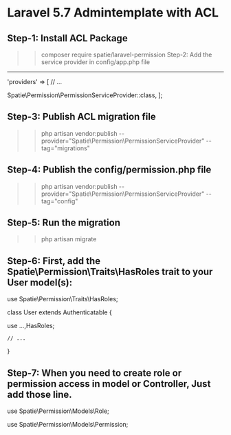 # Laravel 5.7 Admintemplate with ACL

Step-1: Install ACL Package
---------------------------------------
>> composer require spatie/laravel-permission
Step-2: Add the service provider in config/app.php file
--------------------------------------------------------
'providers' => [
    // ...
    
   Spatie\Permission\PermissionServiceProvider::class,
];

Step-3: Publish ACL migration file 
--------------------------------------------------------
>> php artisan vendor:publish --provider="Spatie\Permission\PermissionServiceProvider" --tag="migrations"


Step-4: Publish the config/permission.php file 
--------------------------------------------------------
>> php artisan vendor:publish --provider="Spatie\Permission\PermissionServiceProvider" --tag="config"


Step-5: Run the migration
----------------------------------
>> php artisan migrate

Step-6: First, add the Spatie\Permission\Traits\HasRoles trait to your User model(s):
-------------------------------------------------------------------------------------------

use Spatie\Permission\Traits\HasRoles;

class User extends Authenticatable
{
    
   use ...,HasRoles;

    // ...
}

Step-7: When you need to create role or permission access in model or Controller, Just add those line.
--------------------------------------------------------------------------------------------------------
use Spatie\Permission\Models\Role;

use Spatie\Permission\Models\Permission;
